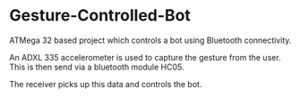 # Gesture-Controlled-Bot
ATMega 32 based project which controls a bot using Bluetooth connectivity.

An ADXL 335 accelerometer is used to capture the gesture from the user.
This is then send via a bluetooth module HC05.

The receiver picks up this data and controls the bot.
